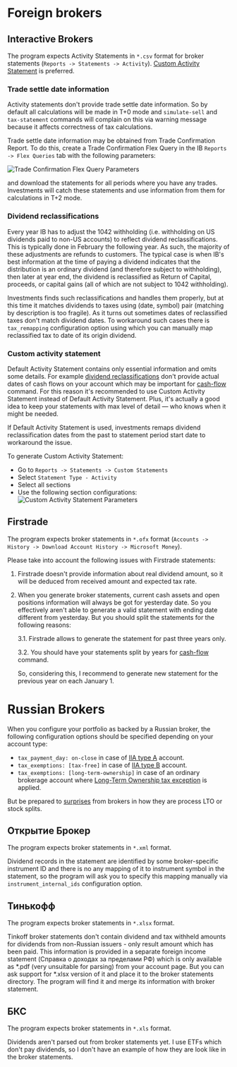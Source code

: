 # Foreign brokers

<a name="interactive-brokers"></a>
## Interactive Brokers

The program expects Activity Statements in `*.csv` format for broker statements (`Reports -> Statements -> Activity`).
[Custom Activity Statement](#ib-custom-activity-statement) is preferred.

<a name="ib-trade-settle-date"></a>
### Trade settle date information

Activity statements don't provide trade settle date information. So by default all calculations will be made in T+0 mode
and `simulate-sell` and `tax-statement` commands will complain on this via warning message because it affects
correctness of tax calculations.

Trade settle date information may be obtained from Trade Confirmation Report. To do this, create a Trade Confirmation
Flex Query in the IB `Reports -> Flex Queries` tab with the following parameters:

![Trade Confirmation Flex Query Parameters](images/ib-trade-confirmation-parameters.png?raw=true "Trade Confirmation Flex Query Parameters")

and download the statements for all periods where you have any trades. Investments will catch these statements and use
information from them for calculations in T+2 mode.

<a name="ib-dividend-reclassifications"></a>
### Dividend reclassifications

Every year IB has to adjust the 1042 withholding (i.e. withholding on US dividends paid to non-US accounts) to reflect
dividend reclassifications. This is typically done in February the following year. As such, the majority of these
adjustments are refunds to customers. The typical case is when IB's best information at the time of paying a dividend
indicates that the distribution is an ordinary dividend (and therefore subject to withholding), then later at year end,
the dividend is reclassified as Return of Capital, proceeds, or capital gains (all of which are not subject to 1042
withholding).

<a name="ib-tax-remapping"></a>
Investments finds such reclassifications and handles them properly, but at this time it matches dividends to taxes using
(date, symbol) pair (matching by description is too fragile). As it turns out sometimes dates of reclassified taxes
don't match dividend dates. To workaround such cases there is `tax_remapping` configuration option using which you can
manually map reclassified tax to date of its origin dividend.

<a name="ib-cash-flow-info"></a>
<a name="ib-custom-activity-statement"></a>
### Custom activity statement

Default Activity Statement contains only essential information and omits some details. For example [dividend
reclassifications](#ib-dividend-reclassifications) don't provide actual dates of cash flows on your account which may be
important for [cash-flow](taxes.md#cash-flow) command. For this reason it's recommended to use Custom Activity Statement
instead of Default Activity Statement. Plus, it's actually a good idea to keep your statements with max level of detail
— who knows when it might be needed.

If Default Activity Statement is used, investments remaps dividend reclassification dates from the past to statement
period start date to workaround the issue.

To generate Custom Activity Statement:
* Go to `Reports -> Statements -> Custom Statements`
* Select `Statement Type - Activity`
* Select all sections
* Use the following section configurations:
![Custom Activity Statement Parameters](images/ib-custom-activity-statement-parameters.png?raw=true "Custom Activity Statement Parameters")


<a name="firstrade"></a>
## Firstrade

The program expects broker statements in `*.ofx` format (`Accounts -> History -> Download Account History -> Microsoft
Money`).

Please take into account the following issues with Firstrade statements:
1. Firstrade doesn't provide information about real dividend amount, so it will be deduced from received amount and
   expected tax rate.
2. When you generate broker statements, current cash assets and open positions information will always be got for
   yesterday date. So you effectively aren't able to generate a valid statement with ending date different from
   yesterday. But you should split the statements for the following reasons:

   3.1. Firstrade allows to generate the statement for past three years only.

   3.2. You should have your statements split by years for [cash-flow](taxes.md#cash-flow) command.
   
   So, considering this, I recommend to generate new statement for the previous year on each January 1.


# Russian Brokers

When you configure your portfolio as backed by a Russian broker, the following configuration options should be specified
depending on your account type:
* `tax_payment_day: on-close` in case of [IIA type A](https://github.com/KonishchevDmitry/investments/files/7531658/iia.pdf)
   account.
* `tax_exemptions: [tax-free]` in case of [IIA type B](https://github.com/KonishchevDmitry/investments/files/7531658/iia.pdf)
  account.
* `tax_exemptions: [long-term-ownership]` in case of an ordinary brokerage account where
  [Long-Term Ownership tax exception](https://github.com/KonishchevDmitry/investments/files/7531659/lto.pdf) is applied.

But be prepared to [surprises](https://smart-lab.ru/blog/730297.php#comment13207914) from brokers in how they are
process LTO or stock splits.


<a name="open-broker"></a>
## Открытие Брокер

The program expects broker statements in `*.xml` format.

Dividend records in the statement are identified by some broker-specific instrument ID and there is no any mapping of it
to instrument symbol in the statement, so the program will ask you to specify this mapping manually via
`instrument_internal_ids` configuration option.


<a name="tinkoff"></a>
## Тинькофф

The program expects broker statements in `*.xlsx` format.

<a name="tinkoff-foreign-income"></a>
Tinkoff broker statements don't contain dividend and tax withheld amounts for dividends from non-Russian issuers - only
result amount which has been paid. This information is provided in a separate foreign income statement (Справка о
доходах за пределами РФ) which is only available as *.pdf (very unsuitable for parsing) from your account page. But you
can ask support for *.xlsx version of it and place it to the broker statements directory. The program will find it and
merge its information with broker statement.


<a name="bcs"></a>
## БКС

The program expects broker statements in `*.xls` format.

Dividends aren't parsed out from broker statements yet. I use ETFs which don't pay dividends, so I don't have an example
of how they are look like in the broker statements.